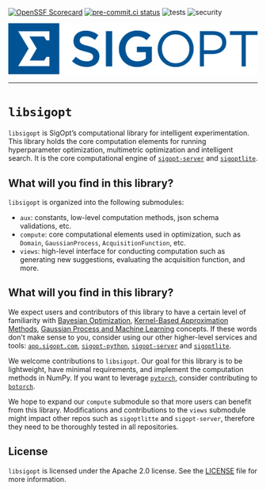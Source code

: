 <!--
Copyright © 2023 Intel Corporation

SPDX-License-Identifier: Apache License 2.0
-->
[![OpenSSF Scorecard](https://api.securityscorecards.dev/projects/github.com/sigopt/libsigopt/badge)](https://securityscorecards.dev/viewer/?uri=github.com/sigopt/libsigopt)
[![pre-commit.ci status](https://results.pre-commit.ci/badge/github/sigopt/libsigopt/main.svg)](https://results.pre-commit.ci/latest/github/sigopt/libsigopt/main)
![tests](https://github.com/sigopt/libsigopt/actions/workflows/tests.yml/badge.svg)
![security](https://github.com/sigopt/libsigopt/actions/workflows/security.yml/badge.svg)


<p align="center">
  <img src="https://github.com/sigopt/libsigopt/blob/main/img/sigoopt-horz-blue.png?raw=true" alt="SigOpt's logo"/>
</p>


--------------------------------------------------------------------------------

# `libsigopt`

`libsigopt` is SigOpt’s computational library for intelligent experimentation. This library holds the core computation elements for running hyperparameter optimization, multimetric optimization and intelligent search. It is the core computational engine of [`sigopt-server`](https://github.com/sigopt/sigopt-server) and [`sigoptlite`](https://github.com/sigopt/sigoptlite).


## What will you find in this library?

`libsigopt` is organized into the following submodules:

* `aux`: constants, low-level computation methods, json schema validations, etc.
* `compute`: core computational elements used in optimization, such as `Domain`, `GaussianProcess`, `AcquisitionFunction`, etc.
* `views`: high-level interface for conducting computation such as generating new suggestions, evaluating the acquisition function, and more.


## What will you find in this library?

We expect users and contributors of this library to have a certain level of familiarity with [Bayesian Optimization](https://bayesoptbook.com/), [Kernel-Based Approximation Methods](https://www.mathworks.com/academia/books/kernel-based-approximation-methods-using-matlab-fasshauer.html), [Gaussian Process and Machine Learning](https://gaussianprocess.org/) concepts. If these words don't make sense to you, consider using our other higher-level services and tools: [`app.sigopt.com`](app.sigopt.com), [`sigopt-python`](https://github.com/sigopt/sigopt-python), [`sigopt-server`](https://github.com/sigopt/sigopt-server) and [`sigoptlite`](https://github.com/sigopt/sigoptlite).

We welcome contributions to `libsigopt`. Our goal for this library is to be lightweight, have minimal requirements, and implement the computation methods in NumPy. If you want to leverage [`pytorch`](https://github.com/pytorch/pytorch), consider contributing to [`botorch`](https://github.com/pytorch/botorch).


We hope to expand our `compute` submodule so that more users can benefit from this library. Modifications and contributions to the `views` submodule might impact other repos such as `sigoptlitte` and `sigopt-server`, therefore they need to be thoroughly tested in all repositories.


## License

`libsigopt` is licensed under the Apache 2.0 license. See the [LICENSE](./LICENSE) file for more information.

